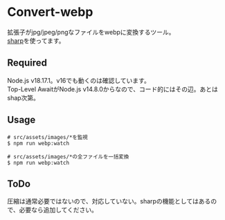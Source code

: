 # Convert-webp

拡張子がjpg/jpeg/pngなファイルをwebpに変換するツール。  
[sharp](https://github.com/lovell/sharp)を使ってます。

## Required

Node.js v18.17.1。v16でも動くのは確認しています。  
Top-Level AwaitがNode.js v14.8.0からなので、コード的にはその辺。あとはshap次第。

## Usage

```
# src/assets/images/*を監視
$ npm run webp:watch

# src/assets/images/*の全ファイルを一括変換
$ npm run webp:watch
```

## ToDo

圧縮は通常必要ではないので、対応していない。sharpの機能としてはあるので、必要なら追加してください。
